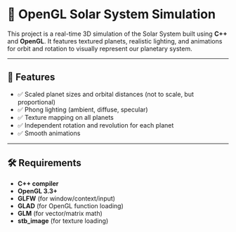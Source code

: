 # 🌌 OpenGL Solar System Simulation

This project is a real-time 3D simulation of the Solar System built using **C++** and **OpenGL**. It features textured planets, realistic lighting, and animations for orbit and rotation to visually represent our planetary system.

---

## 🚀 Features

- ✅ Scaled planet sizes and orbital distances (not to scale, but proportional)
- ✅ Phong lighting (ambient, diffuse, specular)
- ✅ Texture mapping on all planets
- ✅ Independent rotation and revolution for each planet
- ✅ Smooth animations

---

## 🛠️ Requirements

- **C++ compiler**
- **OpenGL 3.3+**
- **GLFW** (for window/context/input)
- **GLAD** (for OpenGL function loading)
- **GLM** (for vector/matrix math)
- **stb_image** (for texture loading)
